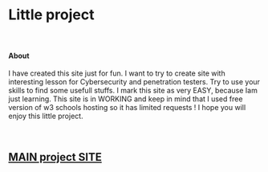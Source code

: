 <h1> Little project </h1>
<br>
<h4>About</h4>
<p>
I have created this site just for fun. I want to try to create site with interesting lesson for Cybersecurity and penetration testers. Try to use your skills to find some usefull stuffs. I mark this site as very EASY, because Iam just learning.
This site is in WORKING and keep in mind that I used free version of w3 schools hosting so it has limited requests ! I hope you will enjoy this little project.
</p>
<br>
<h2><b><a href="https://lubos-source.w3spaces.com/" target="_blank"> MAIN project SITE </a></b> </h2>
